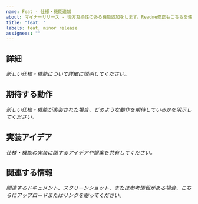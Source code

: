 ```yaml
---
name: Feat - 仕様・機能追加
about: マイナーリリース - 後方互換性のある機能追加をします。Readme修正もこちらを使用します。
title: "feat: "
labels: feat, minor release
assignees: ""
---
```


## 詳細

_新しい仕様・機能について詳細に説明してください。_

## 期待する動作

_新しい仕様・機能が実装された場合、どのような動作を期待しているかを明示してください。_

## 実装アイデア

_仕様・機能の実装に関するアイデアや提案を共有してください。_

## 関連する情報

_関連するドキュメント、スクリーンショット、または参考情報がある場合、こちらにアップロードまたはリンクを貼ってください。_
